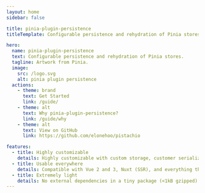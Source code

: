 ```yaml
---
layout: home
sidebar: false

title: pinia-plugin-persistence
titleTemplate: Configurable persistence and rehydration of Pinia stores.

hero:
  name: pinia-plugin-persistence
  text: Configurable persistence and rehydration of Pinia stores.
  tagline: Artwork from Pinia.
  image:
    src: /logo.svg
    alt: pinia plugin persistence
  actions:
    - theme: brand
      text: Get Started
      link: /guide/
    - theme: alt
      text: Why pinia-plugin-persistence?
      link: /guide/why
    - theme: alt
      text: View on GitHub
      link: https://github.com/elonehoo/pistachio

features:
  - title: Highly customizable
    details: Highly customizable with custom storage, customer serializer, paths picking...
  - title: Usable everywhere
    details: Compatible with Vue 2 and 3, Nuxt (SSR), and everything that can use Pinia.
  - title: Extremely light
    details: No external dependencies in a tiny package (<1kB gzipped).
---
```

